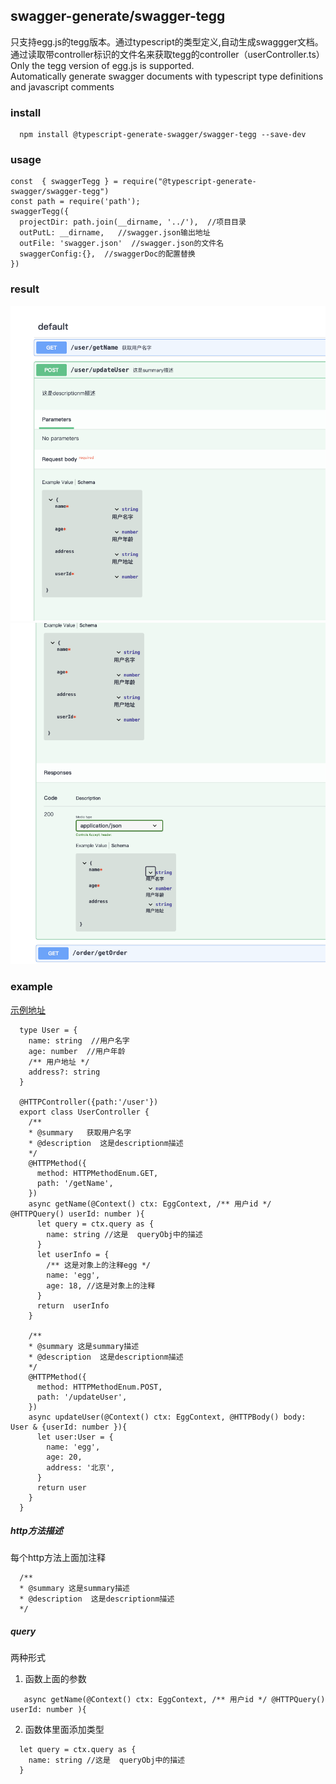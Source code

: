 ## swagger-generate/swagger-tegg
只支持egg.js的tegg版本。通过typescript的类型定义,自动生成swaggger文档。   
通过读取带controller标识的文件名来获取tegg的controller（userController.ts）   
Only the tegg version of egg.js is supported.    
Automatically generate swagger documents with typescript type definitions and javascript comments

### install 
```
  npm install @typescript-generate-swagger/swagger-tegg --save-dev
```

### usage

```
const  { swaggerTegg } = require("@typescript-generate-swagger/swagger-tegg")
const path = require('path');
swaggerTegg({
  projectDir: path.join(__dirname, '../'),  //项目目录
  outPutL: __dirname,   //swagger.json输出地址
  outFile: 'swagger.json'  //swagger.json的文件名
  swaggerConfig:{},  //swaggerDoc的配置替换
})

```
### result  
![](image/example1.png)
![](image/example2.png)

### example
[示例地址](packages/swagger-tegg/example)
```
  type User = {
    name: string  //用户名字
    age: number  //用户年龄
    /** 用户地址 */
    address?: string
  }

  @HTTPController({path:'/user'})
  export class UserController {
    /**
    * @summary   获取用户名字
    * @description  这是descriptionm描述
    */
    @HTTPMethod({
      method: HTTPMethodEnum.GET,
      path: '/getName',
    })
    async getName(@Context() ctx: EggContext, /** 用户id */ @HTTPQuery() userId: number ){
      let query = ctx.query as {
        name: string //这是  queryObj中的描述
      }
      let userInfo = {
        /** 这是对象上的注释egg */
        name: 'egg',  
        age: 18, //这是对象上的注释
      }    
      return  userInfo
    }

    /**
    * @summary 这是summary描述
    * @description  这是descriptionm描述
    */
    @HTTPMethod({
      method: HTTPMethodEnum.POST,
      path: '/updateUser',
    })
    async updateUser(@Context() ctx: EggContext, @HTTPBody() body: User & {userId: number }){
      let user:User = {
        name: 'egg',
        age: 20,
        address: '北京',  
      }
      return user
    }
  }

```
##### http方法描述
  每个http方法上面加注释
  ```
    /**
    * @summary 这是summary描述
    * @description  这是descriptionm描述
    */
  ```
##### query
两种形式  
1. 函数上面的参数
  ```
     async getName(@Context() ctx: EggContext, /** 用户id */ @HTTPQuery() userId: number ){
  ```
2. 函数体里面添加类型
```
  let query = ctx.query as {   
    name: string //这是  queryObj中的描述   
  }
```